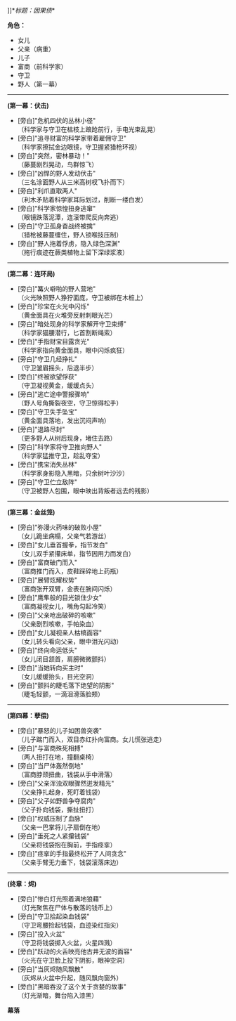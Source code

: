\]]\**标题：因果债**

**角色：**

- 女儿
- 父亲（病重）
- 儿子
- 富商（前科学家）
- 守卫
- 野人（第一幕）

---

**(第一幕：伏击)**

- [旁白]"危机四伏的丛林小径"  
    （科学家与守卫在枯枝上踉跄前行，手电光束乱晃）
- [旁白]"追寻财富的科学家带着雇佣守卫"  
    （科学家擦拭金边眼镜，守卫握紧猎枪环视）
- [旁白]"突然，密林暴动！"  
    （藤蔓剧烈晃动，鸟群惊飞）
- [旁白]"凶悍的野人发动伏击"  
    （三名涂面野人从三米高树杈飞扑而下）
- [旁白]"利爪直取两人"  
    （利木矛贴着科学家耳际划过，削断一缕白发）
- [旁白]"科学家惊惶扭身逃窜"  
    （眼镜跌落泥潭，连滚带爬反向奔逃）
- [旁白]"守卫孤身奋战终被擒"  
    （猎枪被藤蔓缠住，野人锁喉技压制）
- [旁白]"野人拖着俘虏，隐入绿色深渊"  
    （拖行痕迹在蕨类植物上留下深绿浆液）

---

**(第二幕：连环局)**

- [旁白]"篝火噼啪的野人营地"  
    （火光映照野人狰狞面庞，守卫被绑在木桩上）
- [旁白]"珍宝在火光中闪烁"  
    （黄金面具在火堆旁反射刺眼光芒）
- [旁白]"暗处现身的科学家解开守卫束缚"  
    （科学家猫腰潜行，匕首割断绳索）
- [旁白]"手指财宝目露贪光"  
    （科学家指向黄金面具，眼中闪烁疯狂）
- [旁白]"守卫几经挣扎"  
    （守卫皱眉摇头，后退半步）
- [旁白]"终被欲望俘获"  
    （守卫凝视黄金，缓缓点头）
- [旁白]"逃亡途中警报骤响"  
    （野人号角撕裂夜空，守卫惊得松手）
- [旁白]"守卫失手坠宝"  
    （黄金面具落地，发出沉闷声响）
- [旁白]"退路尽封"  
    （更多野人从树后现身，堵住去路）
- [旁白]"科学家将守卫推向野人"  
    （科学家猛推守卫，趁乱夺宝）
- [旁白]"携宝消失丛林"  
    （科学家身影隐入黑暗，只余树叶沙沙）
- [旁白]"守卫伫立敌阵"  
    （守卫被野人包围，眼中映出背叛者远去的残影）

---

**(第三幕：金丝笼)**

- [旁白]"弥漫火药味的破败小屋"  
    （女儿跪坐病榻，父亲气若游丝）
- [旁白]"女儿垂首握拳，指节发白"  
    （女儿双手紧攥床单，指节因用力而发白）
- [旁白]"富商破门而入"  
    （富商推门而入，皮鞋踩碎地上药瓶）
- [旁白]"展臂炫耀权势"  
    （富商张开双臂，金表在腕间闪烁）
- [旁白]"鹰隼般的目光锁住少女"  
    （富商凝视女儿，嘴角勾起冷笑）
- [旁白]"父亲呛出破碎的咳嗽"  
    （父亲剧烈咳嗽，手帕染血）
- [旁白]"女儿凝视亲人枯槁面容"  
    （女儿转头看向父亲，眼中泪光闪动）
- [旁白]"终向命运低头"  
    （女儿闭目颔首，肩膀微微颤抖）
- [旁白]"当她转向买主时"  
    （女儿缓缓抬头，目光空洞）
- [旁白]"颤抖的睫毛落下绝望的阴影"  
    （睫毛轻颤，一滴泪滑落脸颊）

---

**(第四幕：孽偿)**

- [旁白]"暴怒的儿子如困兽突袭"  
    （儿子踹门而入，双目赤红扑向富商。女儿慌张逃走）
- [旁白]"与富商殊死相搏"  
    （两人扭打在地，撞翻桌椅）
- [旁白]"当尸体轰然倒地"  
    （富商脖颈扭曲，钱袋从手中滑落）
- [旁白]"父亲浑浊双眼骤然迸发精光"  
    （父亲挣扎起身，死盯着钱袋）
- [旁白]"父子如野兽争夺腐肉"  
    （父子扑向钱袋，撕扯扭打）
- [旁白]"权威压制了血脉"  
    （父亲一巴掌将儿子扇倒在地）
- [旁白]"垂死之人紧攥钱袋"  
    （父亲将钱袋抱在胸前，手指痉挛）
- [旁白]"痉挛的手指最终松开了人间贪念"  
    （父亲手臂无力垂下，钱袋滚落床边）

---

**(终章：烬)**

- [旁白]"惨白灯光照着满地狼藉"  
    （灯光聚焦在尸体与散落的钱币上）
- [旁白]"守卫拾起染血钱袋"  
    （守卫弯腰捡起钱袋，血迹染红指尖）
- [旁白]"投入火盆"  
    （守卫将钱袋掷入火盆，火星四溅）
- [旁白]"跃动的火舌映亮他古井无波的面容"  
    （火光在守卫脸上投下阴影，眼神空洞）
- [旁白]"当灰烬随风飘散"  
    （灰烬从火盆中升起，随风飘向窗外）
- [旁白]"黑暗吞没了这个关于贪婪的故事"  
    （灯光渐暗，舞台陷入漆黑）

**幕落**